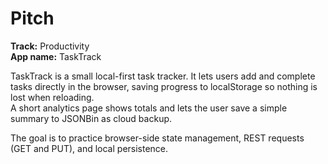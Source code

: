 # Pitch

**Track:** Productivity  
**App name:** TaskTrack  

TaskTrack is a small local-first task tracker. It lets users add and complete tasks directly in the browser, saving progress to localStorage so nothing is lost when reloading.  
A short analytics page shows totals and lets the user save a simple summary to JSONBin as cloud backup.

The goal is to practice browser-side state management, REST requests (GET and PUT), and local persistence.